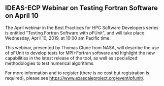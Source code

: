 ## IDEAS-ECP Webinar on Testing Fortran Software on April 10

The April webinar in the Best Practices for HPC Software Developers series is
entitled "Testing Fortran Software with pFUnit", and will 
take place Wednesday, April 10, 2019, at 10:00 am Pacific time.

This webinar, presented by Thomas Clune from NASA, will describe the use of
pFUnit to develop tests for MPI+Fortran software and highlight the new
capabilities in the latest release of the tool, as well as specialized
methodologies to test numerical algorithms.

For more information and to register (there is no cost but registration is
required), please see
<https://www.exascaleproject.org/event/pfunit/>.
